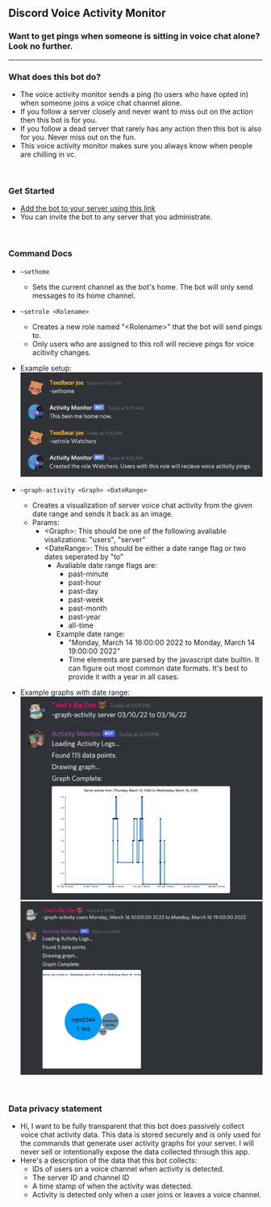 ## Discord Voice Activity Monitor

### Want to get pings when someone is sitting in voice chat alone? Look no further.

<hr>

### What does this bot do?
* The voice activity monitor sends a ping (to users who have opted in) when someone joins a voice chat channel alone.
* If you follow a server closely and never want to miss out on the action then this bot is for you.
* If you follow a dead server that rarely has any action then this bot is also for you. Never miss out on the fun.
* This voice activity monitor makes sure you always know when people are chilling in vc.

<br>

### Get Started
* [Add the bot to your server using this link](https://discord.com/api/oauth2/authorize?client_id=720779074129231894&permissions=369306688&scope=bot)
* You can invite the bot to any server that you administrate.

<br>

### Command Docs 
* ```~sethome```
  * Sets the current channel as the bot's home. The bot will only send messages to its home channel.

* ```~setrole <Rolename>```
  * Creates a new role named "\<Rolename>" that the bot will send pings to.
  * Only users who are assigned to this roll will recieve pings for voice acitivity changes.

* Example setup:
  <br>
  ![setup image](./images/setup-img.png)

* ```~graph-activity <Graph> <DateRange>```
  * Creates a visualization of server voice chat activity from the given date range and sends it back as an image.
  * Params:
    * \<Graph>: This should be one of the following avaliable visalizations: "users", "server"
    * \<DateRange>: This should be either a date range flag or two dates seperated by "to"
      * Avaliable date range flags are:
        * past-minute
        * past-hour
        * past-day
        * past-week
        * past-month
        * past-year
        * all-time
      * Example date range:
        * "Monday, March 14 16:00:00 2022 to Monday, March 14 19:00:00 2022"
        * Time elements are parsed by the javascript date builtin. It can figure out most common date formats. It's best to provide it with a year in all cases.

* Example graphs with date range:
  <br>
  ![setup image](./images/server-graph-image.png)
  <br>
  ![setup image](./images/user-graph-image.png)
    
<br>

### Data privacy statement
* Hi, I want to be fully transparent that this bot does passively collect voice chat activity data. This data is stored securely and is only used for the commands that generate user activity graphs for your server. I will never sell or intentionally expose the data collected through this app.
* Here's a description of the data that this bot collects: 
  * IDs of users on a voice channel when activity is detected.
  * The server ID and channel ID
  * A time stamp of when the activity was detected.
  * Activity is detected only when a user joins or leaves a voice channel.